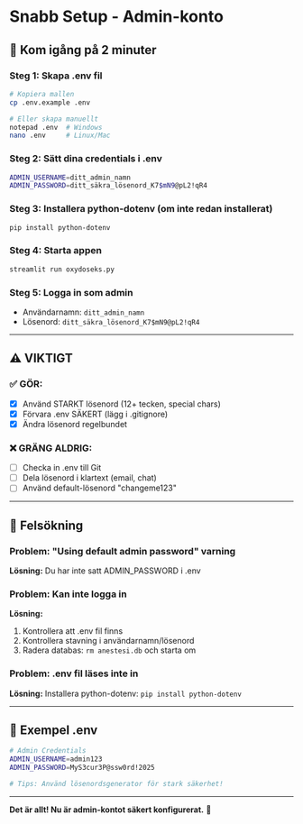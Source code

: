 # Snabb Setup - Admin-konto

## 🚀 Kom igång på 2 minuter

### Steg 1: Skapa .env fil
```bash
# Kopiera mallen
cp .env.example .env

# Eller skapa manuellt
notepad .env  # Windows
nano .env     # Linux/Mac
```

### Steg 2: Sätt dina credentials i .env
```bash
ADMIN_USERNAME=ditt_admin_namn
ADMIN_PASSWORD=ditt_säkra_lösenord_K7$mN9@pL2!qR4
```

### Steg 3: Installera python-dotenv (om inte redan installerat)
```bash
pip install python-dotenv
```

### Steg 4: Starta appen
```bash
streamlit run oxydoseks.py
```

### Steg 5: Logga in som admin
- Användarnamn: `ditt_admin_namn`
- Lösenord: `ditt_säkra_lösenord_K7$mN9@pL2!qR4`

---

## ⚠️ VIKTIGT

### ✅ GÖR:
- [x] Använd STARKT lösenord (12+ tecken, special chars)
- [x] Förvara .env SÄKERT (lägg i .gitignore)
- [x] Ändra lösenord regelbundet

### ❌ GRÄNG ALDRIG:
- [ ] Checka in .env till Git
- [ ] Dela lösenord i klartext (email, chat)
- [ ] Använd default-lösenord "changeme123"

---

## 🔧 Felsökning

### Problem: "Using default admin password" varning
**Lösning:** Du har inte satt ADMIN_PASSWORD i .env

### Problem: Kan inte logga in
**Lösning:**
1. Kontrollera att .env fil finns
2. Kontrollera stavning i användarnamn/lösenord
3. Radera databas: `rm anestesi.db` och starta om

### Problem: .env fil läses inte in
**Lösning:** Installera python-dotenv: `pip install python-dotenv`

---

## 📝 Exempel .env

```bash
# Admin Credentials
ADMIN_USERNAME=admin123
ADMIN_PASSWORD=MyS3cur3P@ssw0rd!2025

# Tips: Använd lösenordsgenerator för stark säkerhet!
```

---

**Det är allt! Nu är admin-kontot säkert konfigurerat.** 🎉
